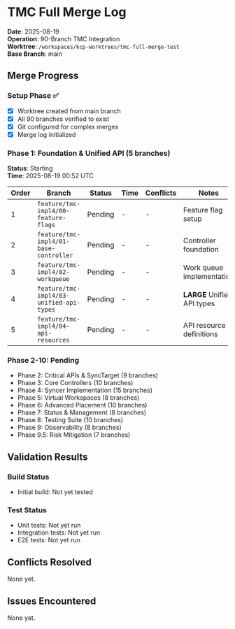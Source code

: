 # TMC Full Merge Log

**Date**: 2025-08-19  
**Operation**: 90-Branch TMC Integration  
**Worktree**: `/workspaces/kcp-worktrees/tmc-full-merge-test`  
**Base Branch**: main  

## Merge Progress

### Setup Phase ✅
- [x] Worktree created from main branch
- [x] All 90 branches verified to exist  
- [x] Git configured for complex merges
- [x] Merge log initialized

### Phase 1: Foundation & Unified API (5 branches) 
**Status**: Starting  
**Time**: 2025-08-19 00:52 UTC

| Order | Branch | Status | Time | Conflicts | Notes |
|-------|--------|--------|------|-----------|-------|
| 1 | `feature/tmc-impl4/00-feature-flags` | Pending | - | - | Feature flag setup |
| 2 | `feature/tmc-impl4/01-base-controller` | Pending | - | - | Controller foundation |
| 3 | `feature/tmc-impl4/02-workqueue` | Pending | - | - | Work queue implementation |
| 4 | `feature/tmc-impl4/03-unified-api-types` | Pending | - | - | **LARGE** Unified API types |
| 5 | `feature/tmc-impl4/04-api-resources` | Pending | - | - | API resource definitions |

### Phase 2-10: Pending
- Phase 2: Critical APIs & SyncTarget (9 branches)
- Phase 3: Core Controllers (10 branches) 
- Phase 4: Syncer Implementation (15 branches)
- Phase 5: Virtual Workspaces (8 branches)
- Phase 6: Advanced Placement (10 branches)
- Phase 7: Status & Management (8 branches)
- Phase 8: Testing Suite (10 branches)
- Phase 9: Observability (8 branches)
- Phase 9.5: Risk Mitigation (7 branches)

## Validation Results

### Build Status
- Initial build: Not yet tested

### Test Status  
- Unit tests: Not yet run
- Integration tests: Not yet run
- E2E tests: Not yet run

## Conflicts Resolved
None yet.

## Issues Encountered
None yet.